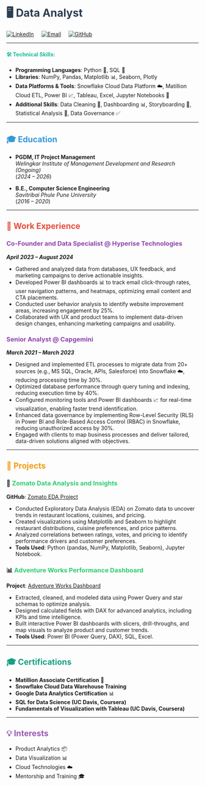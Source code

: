# <span style="color:#2c3e50;">🖥️ Data Analyst </span>

<div style="display: flex; align-items: center; gap: 20px; margin-top: 10px;">
  <a href="https://www.linkedin.com/in/hemant95/" target="_blank">
    <img src="https://img.shields.io/badge/LinkedIn-hemant95-blue?logo=linkedin" alt="LinkedIn">
  </a>
  <a href="mailto:hemantpatil102@gmail.com">
    <img src="https://img.shields.io/badge/Email-hemantpatil102@gmail.com-red?logo=gmail" alt="Email">
  </a>
  <a href="https://github.com/hemant102" target="_blank">
    <img src="https://img.shields.io/badge/GitHub-hemant102-black?logo=github" alt="GitHub">
  </a>
</div>

---

#### <span style="color:#1abc9c;">🛠 Technical Skills:</span>
- **Programming Languages**: Python 🐍, SQL 💾  
- **Libraries**: NumPy, Pandas, Matplotlib 📊, Seaborn, Plotly  
- **Data Platforms & Tools**: Snowflake Cloud Data Platform ☁️, Matillion Cloud ETL, Power BI 📈, Tableau, Excel, Jupyter Notebooks 📒  
- **Additional Skills**: Data Cleaning 🧹, Dashboarding 📊, Storyboarding 📝, Statistical Analysis 📐, Data Governance ✅  

---

## <span style="color:#3498db;">🎓 Education</span>
- **PGDM, IT Project Management**  
  _Welingkar Institute of Management Development and Research (Ongoing)_  
  (_2024 – 2026_)

- **B.E., Computer Science Engineering**  
  _Savitribai Phule Pune University_  
  (_2016 – 2020_)

---

## <span style="color:#e74c3c;">💼 Work Experience</span>

### <span style="color:#8e44ad;">Co-Founder and Data Specialist @ Hyperise Technologies</span>  
**_April 2023 – August 2024_**  
- Gathered and analyzed data from databases, UX feedback, and marketing campaigns to derive actionable insights.  
- Developed Power BI dashboards 📊 to track email click-through rates, user navigation patterns, and heatmaps, optimizing email content and CTA placements.  
- Conducted user behavior analysis to identify website improvement areas, increasing engagement by 25%.  
- Collaborated with UX and product teams to implement data-driven design changes, enhancing marketing campaigns and usability.  

### <span style="color:#8e44ad;">Senior Analyst @ Capgemini</span>  
**_March 2021 – March 2023_**  
- Designed and implemented ETL processes to migrate data from 20+ sources (e.g., MS SQL, Oracle, APIs, Salesforce) into Snowflake ☁️, reducing processing time by 30%.  
- Optimized database performance through query tuning and indexing, reducing execution time by 40%.  
- Configured monitoring tools and Power BI dashboards 📈 for real-time visualization, enabling faster trend identification.  
- Enhanced data governance by implementing Row-Level Security (RLS) in Power BI and Role-Based Access Control (RBAC) in Snowflake, reducing unauthorized access by 30%.  
- Engaged with clients to map business processes and deliver tailored, data-driven solutions aligned with objectives.  

---

## <span style="color:#f39c12;">📂 Projects</span>

### 🍴 <span style="color:#2ecc71;">Zomato Data Analysis and Insights</span>  
**GitHub**: [Zomato EDA Project](https://github.com/hemant102/Zomato_eda_project)  
- Conducted Exploratory Data Analysis (EDA) on Zomato data to uncover trends in restaurant locations, cuisines, and pricing.  
- Created visualizations using Matplotlib and Seaborn to highlight restaurant distributions, cuisine preferences, and price patterns.  
- Analyzed correlations between ratings, votes, and pricing to identify performance drivers and customer preferences.  
- **Tools Used**: Python (pandas, NumPy, Matplotlib, Seaborn), Jupyter Notebook.  

### 📊 <span style="color:#2ecc71;">Adventure Works Performance Dashboard</span>  
**Project**: [Adventure Works Dashboard](https://mavenanalytics.io/project/25289)  
- Extracted, cleaned, and modeled data using Power Query and star schemas to optimize analysis.  
- Designed calculated fields with DAX for advanced analytics, including KPIs and time intelligence.  
- Built interactive Power BI dashboards with slicers, drill-throughs, and map visuals to analyze product and customer trends.  
- **Tools Used**: Power BI (Power Query, DAX), SQL, Excel.  

---

## <span style="color:#16a085;">🎓 Certifications</span>
- **Matillion Associate Certification** 🥇  
- **Snowflake Cloud Data Warehouse Training**  
- **Google Data Analytics Certification** 📊  
- **SQL for Data Science (UC Davis, Coursera)**  
- **Fundamentals of Visualization with Tableau (UC Davis, Coursera)**  

---

## <span style="color:#9b59b6;">💡 Interests</span>
- Product Analytics 📦  
- Data Visualization 📊  
- Cloud Technologies ☁️  
- Mentorship and Training 🎓  
